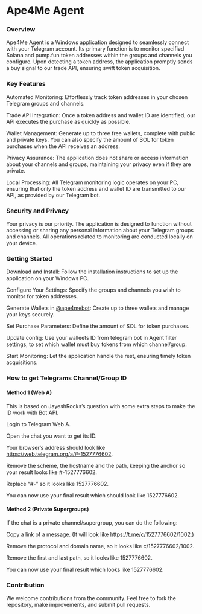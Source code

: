 # Ape4Me Agent

### Overview
Ape4Me Agent is a Windows application designed to seamlessly connect with your Telegram account. Its primary function is to monitor specified Solana and pump.fun token addresses within the groups and channels you configure. Upon detecting a token address, the application promptly sends a buy signal to our trade API, ensuring swift token acquisition.

### Key Features
Automated Monitoring: Effortlessly track token addresses in your chosen Telegram groups and channels.

Trade API Integration: Once a token address and wallet ID are identified, our API executes the purchase as quickly as possible.

Wallet Management: Generate up to three free wallets, complete with public and private keys. You can also specify the amount of SOL for token purchases when the API receives an address.

Privacy Assurance: The application does not share or access information about your channels and groups, maintaining your privacy even if they are private.

Local Processing: All Telegram monitoring logic operates on your PC, ensuring that only the token address and wallet ID are transmitted to our API, as provided by our Telegram bot.

### Security and Privacy
Your privacy is our priority. The application is designed to function without accessing or sharing any personal information about your Telegram groups and channels. All operations related to monitoring are conducted locally on your device.

### Getting Started
Download and Install: Follow the installation instructions to set up the application on your Windows PC.

Configure Your Settings: Specify the groups and channels you wish to monitor for token addresses.

Generate Wallets in <a href="https://t.me/@ape4mebot" target="_blank">@ape4mebot</a>: Create up to three wallets and manage your keys securely.

Set Purchase Parameters: Define the amount of SOL for token purchases.

Update config: Use your walleets ID from telegram bot in Agent filter settings, to set which wallet must buy tokens from which channel/group.

Start Monitoring: Let the application handle the rest, ensuring timely token acquisitions.

### How to get Telegrams Channel/Group ID
#### Method 1 (Web A)
This is based on JayeshRocks’s question with some extra steps to make the ID work with Bot API.

Login to Telegram Web A.

Open the chat you want to get its ID.

Your browser’s address should look like https://web.telegram.org/a/#-1527776602.

Remove the scheme, the hostname and the path, keeping the anchor so your result looks like #-1527776602.

Replace “#-” so it looks like 1527776602.

You can now use your final result which should look like 1527776602.

#### Method 2 (Private Supergroups)
If the chat is a private channel/supergroup, you can do the following:

Copy a link of a message. (It will look like https://t.me/c/1527776602/1002.)

Remove the protocol and domain name, so it looks like c/1527776602/1002.

Remove the first and last path, so it looks like 1527776602.

You can now use your final result which looks like 1527776602.

### Contribution
We welcome contributions from the community. Feel free to fork the repository, make improvements, and submit pull requests.
